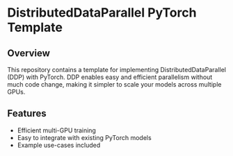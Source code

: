 # DistributedDataParallel PyTorch Template

## Overview

This repository contains a template for implementing DistributedDataParallel (DDP) with PyTorch. DDP enables easy and efficient parallelism without much code change, making it simpler to scale your models across multiple GPUs.

## Features

- Efficient multi-GPU training
- Easy to integrate with existing PyTorch models
- Example use-cases included
